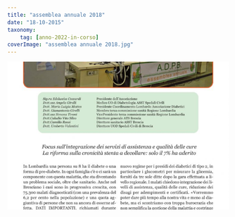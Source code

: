 ```yaml
---
title: "assemblea annuale 2018"
date: "18-10-2015"
taxonomy: 
    tag: [anno-2022-in-corso]
coverImage: "assemblea annuale 2018.jpg"
---
```


![assemblea annuale 2018](images/Assemblea%20annuale%202019.jpg)
